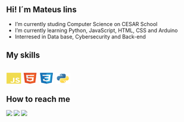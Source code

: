 ## Hi! I´m Mateus lins 

- I’m currently studing Computer Science on  CESAR School
- I’m currently learning Python, JavaScript, HTML, CSS and Arduino
- Interresed in Data base, Cybersecurity and Back-end
  
##

## My skills

<div style="display: inline_block"><br>
  <img align="center" alt="mateus-Js" height="30" width="40" src="https://raw.githubusercontent.com/devicons/devicon/master/icons/javascript/javascript-plain.svg">
  <img align="center" alt="mateus-HTML" height="30" width="40" src="https://raw.githubusercontent.com/devicons/devicon/master/icons/html5/html5-original.svg">
  <img align="center" alt="mateus-CSS" height="30" width="40" src="https://raw.githubusercontent.com/devicons/devicon/master/icons/css3/css3-original.svg">
  <img align="center" alt="mateus-Python" height="30" width="40" src="https://raw.githubusercontent.com/devicons/devicon/master/icons/python/python-original.svg">

</div>

## How to reach me 

<div> 
  <a href="https://instagram.com/mateus.linsf" target="_blank"><img src="https://img.shields.io/badge/-Instagram-%23E4405F?style=for-the-badge&logo=instagram&logoColor=white" target="_blank"></a>
  <a href = "mailto:maateuslfarias@gmail.com"><img src="https://img.shields.io/badge/-Gmail-%23333?style=for-the-badge&logo=gmail&logoColor=white" target="_blank"></a>
  <a href="https://www.linkedin.com/in/mateus-lins-farias-5b76aa367/" target="_blank"><img src="https://img.shields.io/badge/-LinkedIn-%230077B5?style=for-the-badge&logo=linkedin&logoColor=white" target="_blank"></a> 
  
</div>

